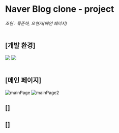 # Naver Blog clone - project

*조원 : 류준하, 오현지(메인 페이지)*
<br><br>
<h2>[개발 환경]</h2>
<div>
	<img src="https://img.shields.io/badge/HTML5-E34F26?style=flat&logo=HTML5&logoColor=white">
	<img src="https://img.shields.io/badge/CSS3-1572B6?style=flat&logo=CSS3&logoColor=white">
  
</div>
<br>
<h2>[메인 페이지]</h2>

![mainPage](https://github.com/hongdii/Naver_Blog_clone-project/assets/93081185/9093cbe4-a598-4407-97ec-a328a0fc4e28)
![mainPage2](https://github.com/hongdii/Naver_Blog_clone-project/assets/93081185/6b434c54-6d79-44ae-8242-9280a4e8120f)


<h2>[]</h2>

<h2>[]</h2>
